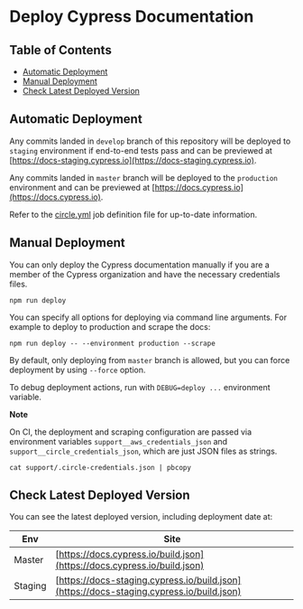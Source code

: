 # Deploy Cypress Documentation

## Table of Contents

- [Automatic Deployment](#automatic-deployment)
- [Manual Deployment](#manual-deployment)
- [Check Latest Deployed Version](#check-latest-deployed-version)

## Automatic Deployment

Any commits landed in `develop` branch of this repository will be deployed
to `staging` environment if end-to-end tests pass and can be previewed at [https://docs-staging.cypress.io](https://docs-staging.cypress.io).

Any commits landed in `master` branch will be deployed to the `production`
environment and can be previewed at [https://docs.cypress.io](https://docs.cypress.io).

Refer to the [circle.yml](circle.yml) job definition file for up-to-date information.

## Manual Deployment

You can only deploy the Cypress documentation manually if you are a member of the Cypress organization and have the necessary credentials files.

```shell
npm run deploy
```

You can specify all options for deploying via command line arguments. For example to deploy to production and scrape the docs:

```shell
npm run deploy -- --environment production --scrape
```

By default, only deploying from `master` branch is allowed, but you can force
deployment by using `--force` option.

To debug deployment actions, run with `DEBUG=deploy ...` environment variable.

**Note**

On CI, the deployment and scraping configuration are passed via environment
variables `support__aws_credentials_json` and `support__circle_credentials_json`,
which are just JSON files as strings.

```shell
cat support/.circle-credentials.json | pbcopy
```

## Check Latest Deployed Version

You can see the latest deployed version, including deployment date at:

| Env | Site |
| --- | ---- |
| Master | [https://docs.cypress.io/build.json](https://docs.cypress.io/build.json) |
| Staging | [https://docs-staging.cypress.io/build.json](https://docs-staging.cypress.io/build.json) |
